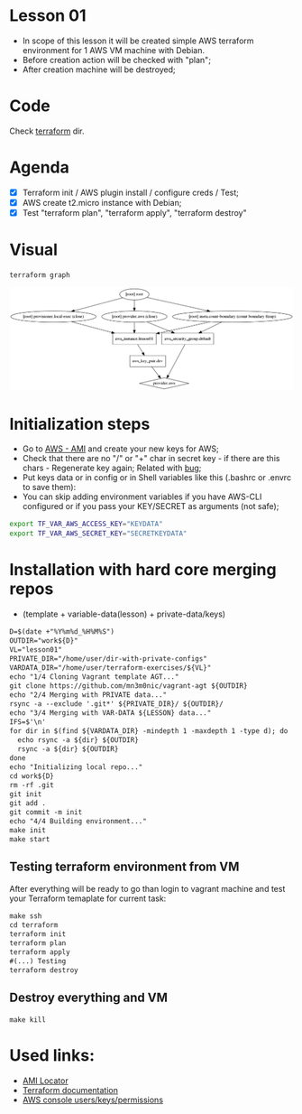 # Lesson 01

- In scope of this lesson it will be created simple AWS terraform environment for 1 AWS VM machine with Debian.
- Before creation action will be checked with "plan";
- After creation machine will be destroyed;

# Code

Check [terraform](https://github.com/mn3m0nic/terraform-exercises/tree/master/lesson01/terraform) dir.

# Agenda


- [X] Terraform init / AWS plugin install / configure creds / Test;
- [X] AWS create t2.micro instance with Debian;
- [X] Test "terraform plan",  "terraform apply", "terraform destroy"

# Visual

```bash
terraform graph
```

![](https://github.com/mn3m0nic/terraform-exercises/blob/master/lesson01/lesson01.png?raw=true)

# Initialization steps

- Go to [AWS - AMI](https://console.aws.amazon.com/iam/home?#/users/nick?section=security_credentials) and create your new keys for AWS;
- Check that there are no "/" or "+" char in secret key - if there are this chars - Regenerate key again; Related with [bug](https://github.com/hashicorp/terraform/issues/2972);
- Put keys data or in config or in Shell variables like this (.bashrc or .envrc to save them):
- You can skip adding environment variables if you have AWS-CLI configured or if you pass your KEY/SECRET as arguments (not safe);

```bash
export TF_VAR_AWS_ACCESS_KEY="KEYDATA"
export TF_VAR_AWS_SECRET_KEY="SECRETKEYDATA"
```




# Installation with hard core merging repos

* (template + variable-data(lesson) + private-data/keys)

```
D=$(date +"%Y%m%d_%H%M%S")
OUTDIR="work${D}"
VL="lesson01"
PRIVATE_DIR="/home/user/dir-with-private-configs"
VARDATA_DIR="/home/user/terraform-exercises/${VL}"
echo "1/4 Cloning Vagrant template AGT..."
git clone https://github.com/mn3m0nic/vagrant-agt ${OUTDIR}
echo "2/4 Merging with PRIVATE data..."
rsync -a --exclude '.git*' ${PRIVATE_DIR}/ ${OUTDIR}/
echo "3/4 Merging with VAR-DATA ${LESSON} data..."
IFS=$'\n'
for dir in $(find ${VARDATA_DIR} -mindepth 1 -maxdepth 1 -type d); do
  echo rsync -a ${dir} ${OUTDIR}
  rsync -a ${dir} ${OUTDIR}
done
echo "Initializing local repo..."
cd work${D}
rm -rf .git
git init
git add .
git commit -m init
echo "4/4 Building environment..."
make init
make start
```

## Testing terraform environment from VM

After everything will be ready to go than login to vagrant machine and test your 
Terraform temaplate for current task:

```
make ssh
cd terraform
terraform init
terraform plan
terraform apply
#(...) Testing
terraform destroy
```

## Destroy everything and VM

```
make kill
```

# Used links:

* [AMI Locator](https://cloud-images.ubuntu.com/locator/ec2/)
* [Terraform documentation](https://www.terraform.io/docs/providers/aws/)
* [AWS console users/keys/permissions](https://console.aws.amazon.com/iam/home?#/home)

